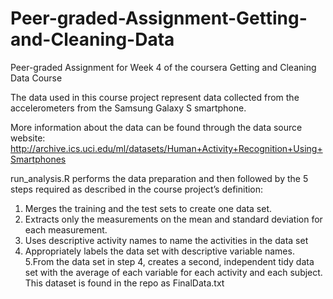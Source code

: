 # Peer-graded-Assignment-Getting-and-Cleaning-Data
Peer-graded Assignment for Week 4 of the coursera Getting and Cleaning Data Course

The data used in this course project represent data collected from the accelerometers from the Samsung Galaxy S smartphone.

More information about the data can be found through the data source website: http://archive.ics.uci.edu/ml/datasets/Human+Activity+Recognition+Using+Smartphones

run_analysis.R performs the data preparation and then followed by the 5 steps required as described in the course project’s definition:
1. Merges the training and the test sets to create one data set.
2. Extracts only the measurements on the mean and standard deviation for each measurement.
3. Uses descriptive activity names to name the activities in the data set
4. Appropriately labels the data set with descriptive variable names.
5.From the data set in step 4, creates a second, independent tidy data set with the average of each variable for each activity and each subject. This dataset is found in the repo as FinalData.txt
